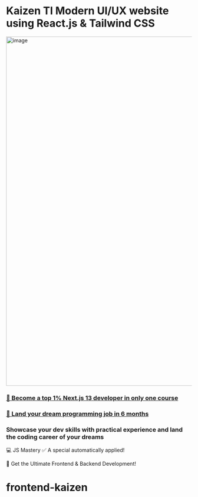 # Kaizen TI Modern UI/UX website using React.js & Tailwind CSS

<img width="949" alt="image" src="https://github.com/Kaizen-TI/frontend-kaizen/assets/168314272/117eb49d-c4ae-41f4-81ac-aae4441ba3ee">

### [🌟 Become a top 1% Next.js 13 developer in only one course](https://jsmastery.pro/next13)
### [🚀 Land your dream programming job in 6 months](https://jsmastery.pro/masterclass)

### Showcase your dev skills with practical experience and land the coding career of your dreams
💻 JS Mastery
✅ A special automatically applied!

📙 Get the Ultimate Frontend & Backend Development!
# frontend-kaizen
